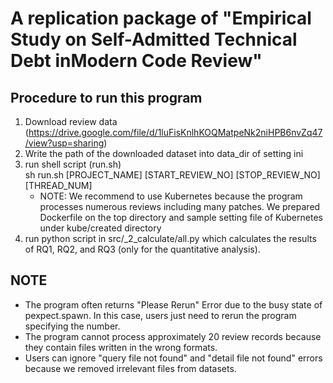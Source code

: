 # A replication package of "Empirical Study on Self-Admitted Technical Debt inModern Code Review"


## Procedure to run this program
1. Download review data (https://drive.google.com/file/d/1luFisKnlhKOQMatpeNk2niHPB6nvZq47/view?usp=sharing)
2. Write the path of the downloaded dataset into data_dir of setting ini 
3. run shell script (run.sh)<br>
   sh run.sh [PROJECT_NAME] [START_REVIEW_NO] [STOP_REVIEW_NO] [THREAD_NUM]<br>
   * NOTE: We recommend to use Kubernetes because the program processes numerous reviews including many patches. We prepared Dockerfile on the top directory and sample setting file of Kubernetes under kube/created directory
4. run python script in src/_2_calculate/all.py which calculates the results of RQ1, RQ2, and RQ3 (only for the quantitative analysis). 
## NOTE
- The program often returns "Please Rerun" Error due to the busy state of pexpect.spawn. In this case, users just need to rerun the program specifying the number. 
- The program cannot process approximately 20 review records because they contain files written in the wrong formats. 
- Users can ignore "query file not found" and "detail file not found" errors because we removed irrelevant files from datasets. 